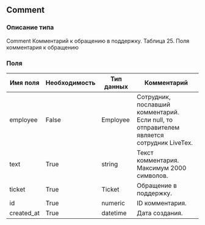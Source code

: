 ## Comment
### Описание типа
Comment
Комментарий к обращению в поддержку.
Таблица 25. Поля комментария к обращению

### Поля
| Имя поля | Необходимость | Тип данных | Комментарий |
|---|---|---|---|
|employee|False|Employee|Сотрудник, пославший комментарий.<br/>Если null, то отправителем является сотрудник LiveTex.<br/>|
|text|True|string|Текст комментария.<br/>Максимум 2000 символов.<br/>|
|ticket|True|Ticket|Обращение в поддержку.<br/>|
|id|True|numeric|ID комментария.<br/>|
|created_at|True|datetime|Дата создания.<br/>|
